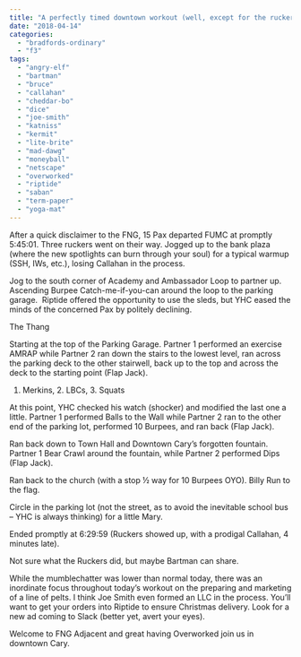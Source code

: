 ```yaml
---
title: "A perfectly timed downtown workout (well, except for the ruckers)"
date: "2018-04-14"
categories: 
  - "bradfords-ordinary"
  - "f3"
tags: 
  - "angry-elf"
  - "bartman"
  - "bruce"
  - "callahan"
  - "cheddar-bo"
  - "dice"
  - "joe-smith"
  - "katniss"
  - "kermit"
  - "lite-brite"
  - "mad-dawg"
  - "moneyball"
  - "netscape"
  - "overworked"
  - "riptide"
  - "saban"
  - "term-paper"
  - "yoga-mat"
---
```


After a quick disclaimer to the FNG, 15 Pax departed FUMC at promptly 5:45:01. Three ruckers went on their way. Jogged up to the bank plaza (where the new spotlights can burn through your soul) for a typical warmup (SSH, IWs, etc.), losing Callahan in the process.

Jog to the south corner of Academy and Ambassador Loop to partner up. Ascending Burpee Catch-me-if-you-can around the loop to the parking garage.  Riptide offered the opportunity to use the sleds, but YHC eased the minds of the concerned Pax by politely declining.

The Thang

Starting at the top of the Parking Garage. Partner 1 performed an exercise AMRAP while Partner 2 ran down the stairs to the lowest level, ran across the parking deck to the other stairwell, back up to the top and across the deck to the starting point (Flap Jack).

1. Merkins, 2. LBCs, 3. Squats

At this point, YHC checked his watch (shocker) and modified the last one a little. Partner 1 performed Balls to the Wall while Partner 2 ran to the other end of the parking lot, performed 10 Burpees, and ran back (Flap Jack).

Ran back down to Town Hall and Downtown Cary’s forgotten fountain. Partner 1 Bear Crawl around the fountain, while Partner 2 performed Dips (Flap Jack).

Ran back to the church (with a stop ½ way for 10 Burpees OYO). Billy Run to the flag.

Circle in the parking lot (not the street, as to avoid the inevitable school bus – YHC is always thinking) for a little Mary.

Ended promptly at 6:29:59 (Ruckers showed up, with a prodigal Callahan, 4 minutes late).

Not sure what the Ruckers did, but maybe Bartman can share.

While the mumblechatter was lower than normal today, there was an inordinate focus throughout today’s workout on the preparing and marketing of a line of pelts. I think Joe Smith even formed an LLC in the process. You’ll want to get your orders into Riptide to ensure Christmas delivery. Look for a new ad coming to Slack (better yet, avert your eyes).

Welcome to FNG Adjacent and great having Overworked join us in downtown Cary.
